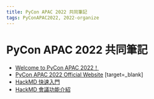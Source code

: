 ```yaml
---
title: PyCon APAC 2022 共同筆記
tags: PyConAPAC2022, 2022-organize
---
```

PyCon APAC 2022 共同筆記
===

- [Welcome to PyCon APAC 2022！](/@pycontw/SyFIvuGRc)
- [PyCon APAC 2022 Official Website](https://tw.pycon.org/2022/zh-hant/) [target=_blank]
- [HackMD 快速入門](https://hackmd.io/s/BJvtP4zGX)
- [HackMD 會議功能介紹](https://hackmd.io/s/BJHWlNQMX)
